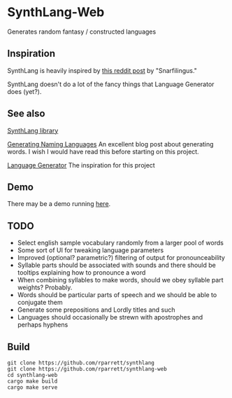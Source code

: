 # SynthLang-Web

Generates random fantasy / constructed languages

## Inspiration

SynthLang is heavily inspired by [this reddit post](https://www.reddit.com/r/proceduralgeneration/comments/49x6ry/procedural_language_generator/) by "Snarfilingus."

SynthLang doesn't do a lot of the fancy things that Language Generator does (yet?).

## See also

[SynthLang library](https://github.com/rparrett/synthlang)


[Generating Naming Languages](http://mewo2.com/notes/naming-language/)
An excellent blog post about generating words. I wish I would have read this before starting on this project.

[Language Generator](http://lang-gen.appspot.com/)
The inspiration for this project

## Demo

There may be a demo running [here](https://synthlang.robparrett.com).

## TODO

- Select english sample vocabulary randomly from a larger pool of words
- Some sort of UI for tweaking language parameters
- Improved (optional? parametric?) filtering of output for pronounceability
- Syllable parts should be associated with sounds and there should be tooltips explaining how to pronounce a word
- When combining syllables to make words, should we obey syllable part weights? Probably.
- Words should be particular parts of speech and we should be able to conjugate them
- Generate some prepositions and Lordly titles and such
- Languages should occasionally be strewn with apostrophes and perhaps hyphens

## Build

```
git clone https://github.com/rparrett/synthlang
git clone https://github.com/rparrett/synthlang-web
cd synthlang-web
cargo make build
cargo make serve
```
